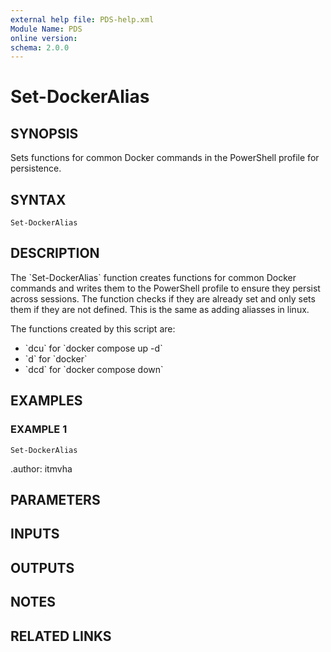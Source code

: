 ```yaml
---
external help file: PDS-help.xml
Module Name: PDS
online version:
schema: 2.0.0
---
```


# Set-DockerAlias

## SYNOPSIS
Sets functions for common Docker commands in the PowerShell profile for persistence.

## SYNTAX

```
Set-DockerAlias
```

## DESCRIPTION
The \`Set-DockerAlias\` function creates functions for common Docker commands and writes them to the PowerShell profile to ensure they persist across sessions.
The function checks if they are already set and only sets them if they are not defined.
This is the same as adding aliasses in linux.

The functions created by this script are:
- \`dcu\` for \`docker compose up -d\`
- \`d\` for \`docker\`
- \`dcd\` for \`docker compose down\`

## EXAMPLES

### EXAMPLE 1
```
Set-DockerAlias
```

.author: itmvha

## PARAMETERS

## INPUTS

## OUTPUTS

## NOTES

## RELATED LINKS
